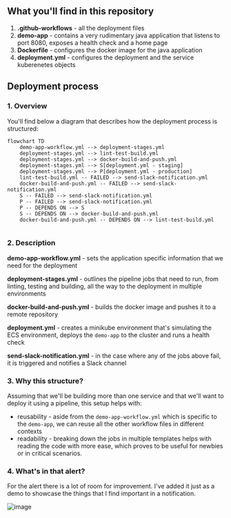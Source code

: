 ## What you'll find in this repository

1. **.github-workflows** - all the deployment files
2. **demo-app** - contains a very rudimentary java application that listens to port 8080, exposes a health check and a home page
3. **Dockerfile** - configures the docker image for the java application
4. **deployment.yml** - configures the deployment and the service kuberenetes objects

## Deployment process

### 1. Overview

You'll find below a diagram that describes how the deployment process is structured:

```mermaid
flowchart TD
    demo-app-workflow.yml --> deployment-stages.yml
    deployment-stages.yml --> lint-test-build.yml
    deployment-stages.yml --> docker-build-and-push.yml
    deployment-stages.yml --> S[deployment.yml - staging]
    deployment-stages.yml --> P[deployment.yml - production]
    lint-test-build.yml -- FAILED --> send-slack-notification.yml
    docker-build-and-push.yml -- FAILED --> send-slack-notification.yml
    S -- FAILED --> send-slack-notification.yml
    P -- FAILED --> send-slack-notification.yml
    P -- DEPENDS ON --> S
    S -- DEPENDS ON --> docker-build-and-push.yml
    docker-build-and-push.yml -- DEPENDS ON --> lint-test-build.yml
    
```

### 2. Description

**demo-app-workflow.yml** - sets the application specific information that we need for the deployment

**deployment-stages.yml** - outlines the pipeline jobs that need to run, from linting, testing and building, all the way to the deployment in multiple environments

**docker-build-and-push.yml** - builds the docker image and pushes it to a remote repository

**deployment.yml** - creates a minikube environment that's simulating the ECS environment, deploys the `demo-app` to the cluster and runs a health check

**send-slack-notification.yml** - in the case where any of the jobs above fail, it is triggered and notifies a Slack channel

### 3. Why this structure?

Assuming that we'll be building more than one service and that we'll want to deploy it using a pipeline, this setup helps with:

- reusability - aside from the `demo-app-workflow.yml` which is specific to the `demo-app`, we can reuse all the other workflow files in different contexts
- readability - breaking down the jobs in multiple templates helps with reading the code with more ease, which proves to be useful for newbies or in critical scenarios.

### 4. What's in that alert?

For the alert there is a lot of room for improvement. I've added it just as a demo to showcase the things that I find important in a notification.

![image](https://github.com/user-attachments/assets/24076983-6c36-435c-9701-d6e8d366eb7f)

